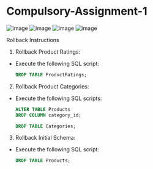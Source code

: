 # Compulsory-Assignment-1
![image](https://github.com/user-attachments/assets/6854732b-97cc-4a1b-a5b2-e2920c1a1dd8)
![image](https://github.com/user-attachments/assets/7f84c5f1-9776-4da0-8a5f-927c9c62d5e9)
![image](https://github.com/user-attachments/assets/523dcb18-1216-4c3c-9882-ff478ba63162)
![image](https://github.com/user-attachments/assets/9a734c80-5760-4295-beca-d3c1726588ab)


Rollback Instructions

  1. Rollback Product Ratings:
  - Execute the following SQL script:
    ```sql
    DROP TABLE ProductRatings;
    ```

  2. Rollback Product Categories:
  - Execute the following SQL scripts:
    ```sql
    ALTER TABLE Products
    DROP COLUMN category_id;

    DROP TABLE Categories;
    ```

  3. Rollback Initial Schema:
  - Execute the following SQL script:
    ```sql
    DROP TABLE Products;
    ```
